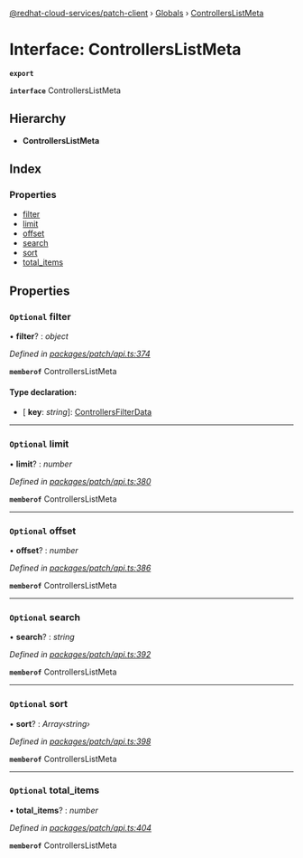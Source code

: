 [@redhat-cloud-services/patch-client](../README.md) › [Globals](../globals.md) › [ControllersListMeta](controllerslistmeta.md)

# Interface: ControllersListMeta

**`export`** 

**`interface`** ControllersListMeta

## Hierarchy

* **ControllersListMeta**

## Index

### Properties

* [filter](controllerslistmeta.md#optional-filter)
* [limit](controllerslistmeta.md#optional-limit)
* [offset](controllerslistmeta.md#optional-offset)
* [search](controllerslistmeta.md#optional-search)
* [sort](controllerslistmeta.md#optional-sort)
* [total_items](controllerslistmeta.md#optional-total_items)

## Properties

### `Optional` filter

• **filter**? : *object*

*Defined in [packages/patch/api.ts:374](https://github.com/RedHatInsights/javascript-clients/blob/fcfdd3c/packages/patch/api.ts#L374)*

**`memberof`** ControllersListMeta

#### Type declaration:

* \[ **key**: *string*\]: [ControllersFilterData](controllersfilterdata.md)

___

### `Optional` limit

• **limit**? : *number*

*Defined in [packages/patch/api.ts:380](https://github.com/RedHatInsights/javascript-clients/blob/fcfdd3c/packages/patch/api.ts#L380)*

**`memberof`** ControllersListMeta

___

### `Optional` offset

• **offset**? : *number*

*Defined in [packages/patch/api.ts:386](https://github.com/RedHatInsights/javascript-clients/blob/fcfdd3c/packages/patch/api.ts#L386)*

**`memberof`** ControllersListMeta

___

### `Optional` search

• **search**? : *string*

*Defined in [packages/patch/api.ts:392](https://github.com/RedHatInsights/javascript-clients/blob/fcfdd3c/packages/patch/api.ts#L392)*

**`memberof`** ControllersListMeta

___

### `Optional` sort

• **sort**? : *Array‹string›*

*Defined in [packages/patch/api.ts:398](https://github.com/RedHatInsights/javascript-clients/blob/fcfdd3c/packages/patch/api.ts#L398)*

**`memberof`** ControllersListMeta

___

### `Optional` total_items

• **total_items**? : *number*

*Defined in [packages/patch/api.ts:404](https://github.com/RedHatInsights/javascript-clients/blob/fcfdd3c/packages/patch/api.ts#L404)*

**`memberof`** ControllersListMeta
